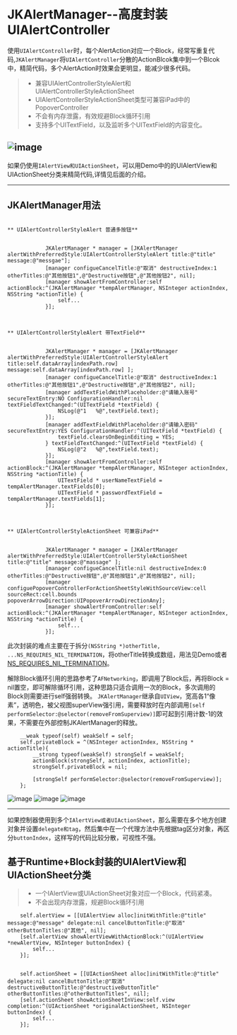 # JKAlertManager--高度封装UIAlertController
使用`UIAlertController`时，每个AlertAction对应一个Block，经常写重复代码,`JKAlertManager`将`UIAlertController`分散的ActionBlcok集中到一个Blcok中，精简代码，多个AlertAction时效果会更明显，能减少很多代码。
> * 兼容UIAlertControllerStyleAlert和UIAlertControllerStyleActionSheet
> * UIAlertControllerStyleActionSheet类型可兼容iPad中的PopoverController
> * 不会有内存泄露，有效规避Block循环引用
> * 支持多个UITextField，以及监听多个UITextField的内容变化。

 ![image](https://github.com/XiFengLang/JKAlertManager/blob/master/JKAlertManager/JKAlertManagerVideo.gif)
------

如果仍使用`IAlertView和UIActionSheet`，可以用Demo中的的UIAlertView和UIActionSheet分类来精简代码,详情见后面的介绍。

------
## JKAlertManager用法 ##
```Objct-C

** UIAlertControllerStyleAlert 普通多按钮**


            JKAlertManager * manager = [JKAlertManager alertWithPreferredStyle:UIAlertControllerStyleAlert title:@"title" message:@"messgae"];
            [manager configueCancelTitle:@"取消" destructiveIndex:1 otherTitles:@"其他按钮1",@"Destructive按钮",@"其他按钮2", nil];
            [manager showAlertFromController:self actionBlock:^(JKAlertManager *tempAlertManager, NSInteger actionIndex, NSString *actionTitle) {
                self...
            }];



** UIAlertControllerStyleAlert 带TextField**


            JKAlertManager * manager = [JKAlertManager alertWithPreferredStyle:UIAlertControllerStyleAlert title:self.dataArray[indexPath.row] message:self.dataArray[indexPath.row] ];
            [manager configueCancelTitle:@"取消" destructiveIndex:1 otherTitles:@"其他按钮1",@"Destructive按钮",@"其他按钮2", nil];
            [manager addTextFieldWithPlaceholder:@"请输入账号" secureTextEntry:NO ConfigurationHandler:nil textFieldTextChanged:^(UITextField *textField) {
                NSLog(@"1   %@",textField.text);
            }];
            [manager addTextFieldWithPlaceholder:@"请输入密码" secureTextEntry:YES ConfigurationHandler:^(UITextField *textField) {
                textField.clearsOnBeginEditing = YES;
            } textFieldTextChanged:^(UITextField *textField) {
                NSLog(@"2   %@",textField.text);
            }];
            [manager showAlertFromController:self actionBlock:^(JKAlertManager *tempAlertManager, NSInteger actionIndex, NSString *actionTitle) {
                UITextField * userNameTextField = tempAlertManager.textFields[0];
                UITextField * passwordTextField = tempAlertManager.textFields[1];
            }];



** UIAlertControllerStyleActionSheet 可兼容iPad**


            JKAlertManager * manager = [JKAlertManager alertWithPreferredStyle:UIAlertControllerStyleActionSheet title:@"title" message:@"massage" ];
            [manager configueCancelTitle:nil destructiveIndex:0 otherTitles:@"Destructive按钮",@"其他按钮1",@"其他按钮2", nil];
            [manager configuePopoverControllerForActionSheetStyleWithSourceView:cell sourceRect:cell.bounds popoverArrowDirection:UIPopoverArrowDirectionAny];
            [manager showAlertFromController:self actionBlock:^(JKAlertManager *tempAlertManager, NSInteger actionIndex, NSString *actionTitle) {
                self...
            }];

```

此次封装的难点主要在于拆分`(NSString *)otherTitle, ...NS_REQUIRES_NIL_TERMINATION`，将otherTitle转换成数组，用法见Demo或者[NS_REQUIRES_NIL_TERMINATION](http://www.jianshu.com/p/f61ff5e72b72)。

解除Block循环引用的思路参考了`AFNetworking`，即调用了Block后，再将Block = nil置空，即可解除循环引用，这种思路只适合调用一次的Block，多次调用的Block则需要进行self强弱转换。
`JKAlertManager`继承自`UIView`，宽高各1“像素”，透明色，被父视图superView强引用，需要释放时在内部调用`[self performSelector:@selector(removeFromSuperview)]`即可起到引用计数-1的效果，不需要在外部控制JKAlertManager的释放。
```Objct-C
    __weak typeof(self) weakSelf = self;
    self.privateBlock = ^(NSInteger actionIndex, NSString * actionTitle){
        __strong typeof(weakSelf) strongSelf = weakSelf;
        actionBlock(strongSelf, actionIndex, actionTitle);
        strongSelf.privateBlock = nil;
        
        [strongSelf performSelector:@selector(removeFromSuperview)];
    };
```

 ![image](https://github.com/XiFengLang/JKAlertManager/blob/master/JKAlertManager/ScreenShot01.png) ![image](https://github.com/XiFengLang/JKAlertManager/blob/master/JKAlertManager/ScreenShot02.png) ![image](https://github.com/XiFengLang/JKAlertManager/blob/master/JKAlertManager/ScreenShot03.png)

------
如果控制器使用到多个`IAlertView或者UIActionSheet`，那么需要在多个地方创建对象并设置`delegate和tag`，然后集中在一个代理方法中先根据tag区分对象，再区分`buttonIndex`，这样写的代码比较分散，可视性不强。

## 基于Runtime+Block封装的UIAlertView和UIActionSheet分类
> * 一个IAlertView或UIActionSheet对象对应一个Block，代码紧凑。
> * 不会出现内存泄露，规避Block循环引用

```Objct-C
    self.alertView = [[UIAlertView alloc]initWithTitle:@"title" message:@"message" delegate:nil cancelButtonTitle:@"取消" otherButtonTitles:@"其他", nil];
    [self.alertView showAlertViewWithActionBlock:^(UIAlertView *newAlertView, NSInteger buttonIndex) {
        self...
    }];
    
    
    self.actionSheet = [[UIActionSheet alloc]initWithTitle:@"title" delegate:nil cancelButtonTitle:@"取消" destructiveButtonTitle:@"destructiveButtonTitle" otherButtonTitles:@"otherButtonTitles", nil];
    [self.actionSheet showActionSheetInView:self.view completion:^(UIActionSheet *originalActionSheet, NSInteger buttonIndex) {
        self...
    }];
```

